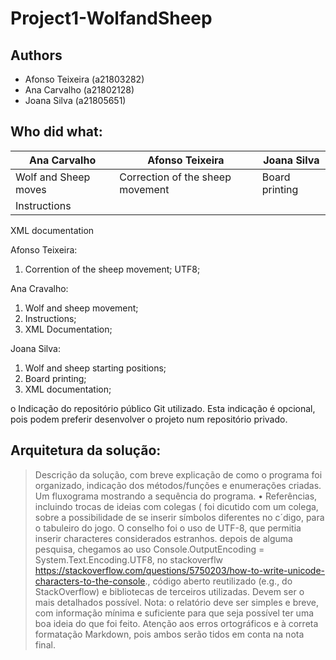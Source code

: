 # Project1-WolfandSheep

## Authors

* Afonso Teixeira (a21803282)
* Ana Carvalho (a21802128)
* Joana Silva (a21805651)

## Who did what:
|     Ana Carvalho     |     Afonso Teixeira     |     Joana Silva     |
|----------------------|-------------------------|---------------------|
| Wolf and Sheep moves |Correction of the sheep movement                    |            Board printing         |
|   Instructions                   |                         |                     |wolf and sheep starting positionsUTF 8
XML documentation

Afonso Teixeira:
1. Corrention of the sheep movement;
UTF8;

Ana Cravalho:
1. Wolf and sheep movement;
2. Instructions;
3. XML Documentation;

Joana Silva:
1. Wolf and sheep starting positions;
2. Board printing;
3. XML documentation;



o	Indicação do repositório público Git utilizado. Esta indicação é opcional, pois podem preferir desenvolver o projeto num repositório privado.

## Arquitetura da solução:

>	Descrição da solução, com breve explicação de como o programa foi organizado, indicação dos métodos/funções e enumerações criadas.
>	Um fluxograma mostrando a sequência do programa.
•	Referências, incluindo trocas de ideias com colegas ( foi dicutido com um colega, sobre a possibilidade de se inserir símbolos diferentes no c´digo, para o tabuleiro do jogo. O conselho foi o uso de UTF-8, que permitia inserir characteres considerados estranhos. depois de alguma pesquisa, chegamos ao uso Console.OutputEncoding = System.Text.Encoding.UTF8, no stackoverflw https://stackoverflow.com/questions/5750203/how-to-write-unicode-characters-to-the-console., código aberto reutilizado (e.g., do StackOverflow) e bibliotecas de terceiros utilizadas. Devem ser o mais detalhados possível.
>	Nota: o relatório deve ser simples e breve, com informação mínima e suficiente para que seja possível ter uma boa ideia do que foi feito. Atenção aos erros ortográficos e à correta formatação Markdown, pois ambos serão tidos em conta na nota final.
